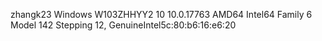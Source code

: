zhangk23 Windows W103ZHHYY2 10 10.0.17763 AMD64 Intel64 Family 6 Model 142 Stepping 12, GenuineIntel5c:80:b6:16:e6:20